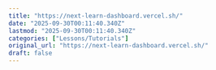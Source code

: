 ```yaml
---
title: "https://next-learn-dashboard.vercel.sh/"
date: "2025-09-30T00:11:40.340Z"
lastmod: "2025-09-30T00:11:40.340Z"
categories: ["Lessons/Tutorials"]
original_url: "https://next-learn-dashboard.vercel.sh/"
draft: false
---
```

